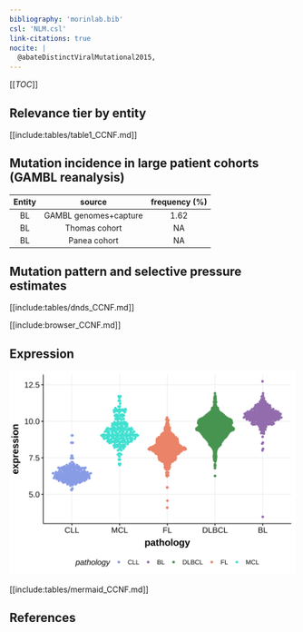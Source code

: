 ```yaml
---
bibliography: 'morinlab.bib'
csl: 'NLM.csl'
link-citations: true
nocite: |
  @abateDistinctViralMutational2015, 
---
```

[[_TOC_]]


## Relevance tier by entity

[[include:tables/table1_CCNF.md]]

## Mutation incidence in large patient cohorts (GAMBL reanalysis)

|Entity|source               |frequency (%)|
|:------:|:---------------------:|:-------------:|
|BL    |GAMBL genomes+capture|1.62         |
|BL    |Thomas cohort        |  NA         |
|BL    |Panea cohort         |  NA         |

## Mutation pattern and selective pressure estimates

[[include:tables/dnds_CCNF.md]]


[[include:browser_CCNF.md]]

## Expression
![](images/gene_expression/CCNF_by_pathology.svg)
<!-- ORIGIN: abateDistinctViralMutational2015a -->
<!-- BL: abateDistinctViralMutational2015a -->

[[include:tables/mermaid_CCNF.md]]

## References
